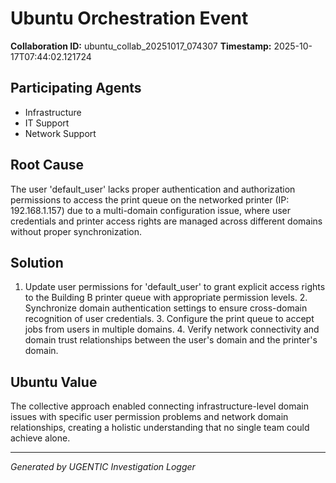 # Ubuntu Orchestration Event

**Collaboration ID:** ubuntu_collab_20251017_074307
**Timestamp:** 2025-10-17T07:44:02.121724

## Participating Agents

- Infrastructure
- IT Support
- Network Support

## Root Cause

The user 'default_user' lacks proper authentication and authorization permissions to access the print queue on the networked printer (IP: 192.168.1.157) due to a multi-domain configuration issue, where user credentials and printer access rights are managed across different domains without proper synchronization.

## Solution

1. Update user permissions for 'default_user' to grant explicit access rights to the Building B printer queue with appropriate permission levels. 2. Synchronize domain authentication settings to ensure cross-domain recognition of user credentials. 3. Configure the print queue to accept jobs from users in multiple domains. 4. Verify network connectivity and domain trust relationships between the user's domain and the printer's domain.

## Ubuntu Value

The collective approach enabled connecting infrastructure-level domain issues with specific user permission problems and network domain relationships, creating a holistic understanding that no single team could achieve alone.

---
*Generated by UGENTIC Investigation Logger*
